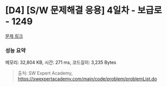 # [D4] [S/W 문제해결 응용] 4일차 - 보급로 - 1249 

[문제 링크](https://swexpertacademy.com/main/code/problem/problemDetail.do?contestProbId=AV15QRX6APsCFAYD) 

### 성능 요약

메모리: 32,804 KB, 시간: 271 ms, 코드길이: 3,235 Bytes



> 출처: SW Expert Academy, https://swexpertacademy.com/main/code/problem/problemList.do
